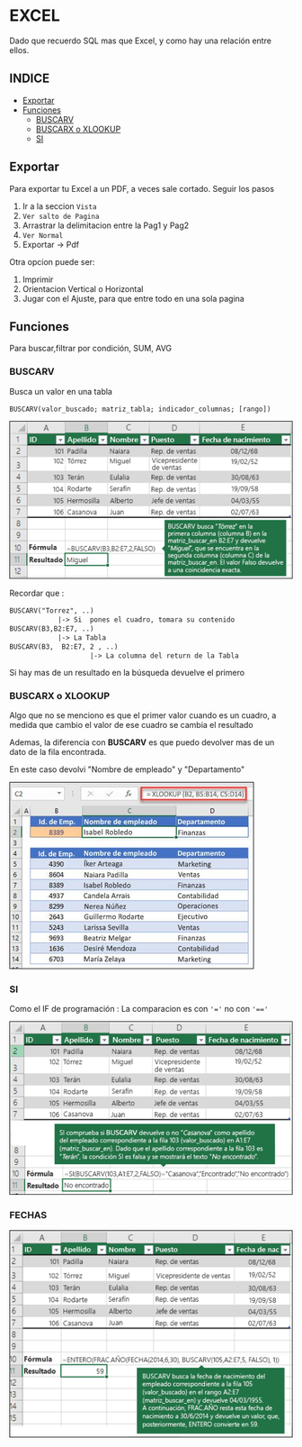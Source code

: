 # EXCEL

Dado que recuerdo SQL mas que Excel, y como hay una relación entre ellos. 

## INDICE
<!-- TOC -->
- [Exportar](#exportar)
- [Funciones](#funciones)
    - [BUSCARV](#buscarv)
    - [BUSCARX o XLOOKUP](#buscarx-o-xlookup)
	- [SI](#si)

<!-- /TOC -->


## Exportar

Para exportar tu Excel a un PDF, a veces sale cortado. Seguir los pasos
1. Ir a la seccion ``Vista``
2. ``Ver salto de Pagina``
3. Arrastrar la delimitacion entre la Pag1 y Pag2
4. `Ver Normal`
5. Exportar -> Pdf


Otra opcion puede ser:
1. Imprimir
2. Orientacion Vertical o Horizontal
3. Jugar con el Ajuste, para que entre todo en una sola pagina



## Funciones

Para buscar,filtrar por condición, SUM, AVG


### BUSCARV

Busca un valor en una tabla

```shell
BUSCARV(valor_buscado; matriz_tabla; indicador_columnas; [rango])
```

![BUSCARV](img/BUSCARV.png)

Recordar que :

````visual basic
BUSCARV("Torrez", ..)
			|->	Si  pones el cuadro, tomara su contenido
BUSCARV(B3,B2:E7, ..)
			|->	La Tabla
BUSCARV(B3,  B2:E7, 2 , ..)
					|->	La columna del return de la Tabla
````

Si hay mas de un resultado en la búsqueda devuelve el primero


### BUSCARX o XLOOKUP

Algo que no se menciono es que el primer valor cuando es un cuadro, a medida que cambio el valor de ese cuadro se cambia el resultado

Ademas, la diferencia con **BUSCARV** es que puedo devolver mas de un dato de la fila encontrada.

En este caso devolvi "Nombre de empleado" y "Departamento"

![BUSCAR X](img/BUSCAR%20X.jpg)


### SI

Como el IF de programación : La comparacion es con `'='` no con `'=='`

![IF BUSCARV](img/IF%20BUSCARV.png)





### FECHAS

![FECHAS](img/FECHAS.png)